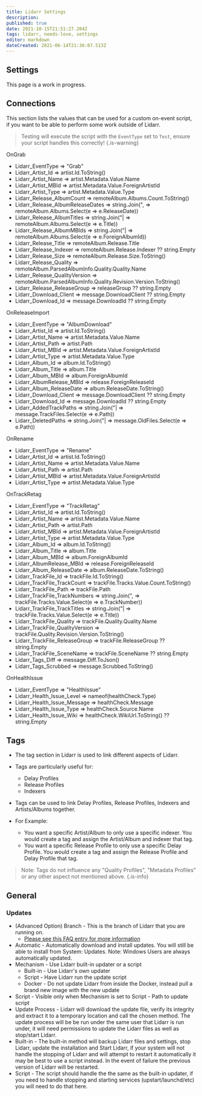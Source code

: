 ```yaml
---
title: Lidarr Settings
description: 
published: true
date: 2021-10-15T21:51:27.204Z
tags: lidarr, needs-love, settings
editor: markdown
dateCreated: 2021-06-14T21:36:07.513Z
---
```


## Settings

This page is a work in progress.

## Connections

This section lists the values that can be used for a custom on-event script, if you want to be able to perform some work outside of Lidarr.

> Testing will execute the script with the `EventType` set to `Test`, ensure your script handles this correctly!
{.is-warning}

OnGrab

- Lidarr_EventType => "Grab"
- Lidarr_Artist_Id => artist.Id.ToString()
- Lidarr_Artist_Name => artist.Metadata.Value.Name
- Lidarr_Artist_MBId => artist.Metadata.Value.ForeignArtistId
- Lidarr_Artist_Type => artist.Metadata.Value.Type
- Lidarr_Release_AlbumCount => remoteAlbum.Albums.Count.ToString()
- Lidarr_Release_AlbumReleaseDates => string.Join(", => remoteAlbum.Albums.Select(e => e.ReleaseDate))
- Lidarr_Release_AlbumTitles => string.Join("| => remoteAlbum.Albums.Select(e => e.Title))
- Lidarr_Release_AlbumMBIds => string.Join("| => remoteAlbum.Albums.Select(e => e.ForeignAlbumId))
- Lidarr_Release_Title => remoteAlbum.Release.Title
- Lidarr_Release_Indexer => remoteAlbum.Release.Indexer ?? string.Empty
- Lidarr_Release_Size => remoteAlbum.Release.Size.ToString()
- Lidarr_Release_Quality => remoteAlbum.ParsedAlbumInfo.Quality.Quality.Name
- Lidarr_Release_QualityVersion => remoteAlbum.ParsedAlbumInfo.Quality.Revision.Version.ToString()
- Lidarr_Release_ReleaseGroup => releaseGroup ?? string.Empty
- Lidarr_Download_Client => message.DownloadClient ?? string.Empty
- Lidarr_Download_Id => message.DownloadId ?? string.Empty

OnReleaseImport

- Lidarr_EventType => "AlbumDownload"
- Lidarr_Artist_Id => artist.Id.ToString()
- Lidarr_Artist_Name => artist.Metadata.Value.Name
- Lidarr_Artist_Path => artist.Path
- Lidarr_Artist_MBId => artist.Metadata.Value.ForeignArtistId
- Lidarr_Artist_Type => artist.Metadata.Value.Type
- Lidarr_Album_Id => album.Id.ToString()
- Lidarr_Album_Title => album.Title
- Lidarr_Album_MBId => album.ForeignAlbumId
- Lidarr_AlbumRelease_MBId => release.ForeignReleaseId
- Lidarr_Album_ReleaseDate => album.ReleaseDate.ToString()
- Lidarr_Download_Client => message.DownloadClient ?? string.Empty
- Lidarr_Download_Id => message.DownloadId ?? string.Empty
- Lidarr_AddedTrackPaths => string.Join("| => message.TrackFiles.Select(e => e.Path))
- Lidarr_DeletedPaths => string.Join("| => message.OldFiles.Select(e => e.Path))

OnRename

- Lidarr_EventType => "Rename"
- Lidarr_Artist_Id => artist.Id.ToString()
- Lidarr_Artist_Name => artist.Metadata.Value.Name
- Lidarr_Artist_Path => artist.Path
- Lidarr_Artist_MBId => artist.Metadata.Value.ForeignArtistId
- Lidarr_Artist_Type => artist.Metadata.Value.Type

OnTrackRetag

- Lidarr_EventType => "TrackRetag"
- Lidarr_Artist_Id => artist.Id.ToString()
- Lidarr_Artist_Name => artist.Metadata.Value.Name
- Lidarr_Artist_Path => artist.Path
- Lidarr_Artist_MBId => artist.Metadata.Value.ForeignArtistId
- Lidarr_Artist_Type => artist.Metadata.Value.Type
- Lidarr_Album_Id => album.Id.ToString()
- Lidarr_Album_Title => album.Title
- Lidarr_Album_MBId => album.ForeignAlbumId
- Lidarr_AlbumRelease_MBId => release.ForeignReleaseId
- Lidarr_Album_ReleaseDate => album.ReleaseDate.ToString()
- Lidarr_TrackFile_Id => trackFile.Id.ToString()
- Lidarr_TrackFile_TrackCount => trackFile.Tracks.Value.Count.ToString()
- Lidarr_TrackFile_Path => trackFile.Path
- Lidarr_TrackFile_TrackNumbers => string.Join(", => trackFile.Tracks.Value.Select(e => e.TrackNumber))
- Lidarr_TrackFile_TrackTitles => string.Join("| => trackFile.Tracks.Value.Select(e => e.Title))
- Lidarr_TrackFile_Quality => trackFile.Quality.Quality.Name
- Lidarr_TrackFile_QualityVersion => trackFile.Quality.Revision.Version.ToString()
- Lidarr_TrackFile_ReleaseGroup => trackFile.ReleaseGroup ?? string.Empty
- Lidarr_TrackFile_SceneName => trackFile.SceneName ?? string.Empty
- Lidarr_Tags_Diff => message.Diff.ToJson()
- Lidarr_Tags_Scrubbed => message.Scrubbed.ToString()

OnHealthIssue

- Lidarr_EventType => "HealthIssue"
- Lidarr_Health_Issue_Level => nameof(healthCheck.Type)
- Lidarr_Health_Issue_Message => healthCheck.Message
- Lidarr_Health_Issue_Type => healthCheck.Source.Name
- Lidarr_Health_Issue_Wiki => healthCheck.WikiUrl.ToString() ?? string.Empty

## Tags

- The tag section in Lidarr is used to link different aspects of Lidarr.
- Tags are particularly useful for:

  - Delay Profiles
  - Release Profiles
  - Indexers

- Tags can be used to link Delay Profiles, Release Profiles, Indexers and Artists/Albums together.
- For Example:
  - You want a specific Artist/Album to only use a specific indexer. You would create a tag and assign the Artist/Album and indexer that tag.
  - You want a specific Release Profile to only use a specific Delay Profile. You would create a tag and assign the Release Profile and Delay Profile that tag.
> Note: Tags do not influence any "Quality Profiles", "Metadata Profiles" or any other aspect not mentioned above.
{.is-info}


## General

### Updates

- (Advanced Option) Branch - This is the branch of Lidarr that you are running on.
  - [Please see this FAQ entry for more information](/lidarr/faq#how-do-i-update-lidarr)
- Automatic - Automatically download and install updates. You will still be able to install from System: Updates. Note: Windows Users are always automatically updated.
- Mechanism - Use Lidarr built-in updater or a script
  - Built-in - Use Lidarr's own updater
  - Script - Have Lidarr run the update script
  - Docker - Do not update Lidarr from inside the Docker, instead pull a brand new image with the new update
- Script - Visible only when Mechanism is set to Script - Path to update script
- Update Process - Lidarr will download the update file, verify its integrity and extract it to a temporary location and call the chosen method. The update process will be be run under the same user that Lidarr is run under, it will need permissions to update the Lidarr files as well as stop/start Lidarr.
- Built-in - The built-in method will backup Lidarr files and settings, stop Lidarr, update the installation and Start Lidarr, if your system will not handle the stopping of Lidarr and will attempt to restart it automatically it may be best to use a script instead. In the event of failure the previous version of Lidarr will be restarted.
- Script - The script should handle the the same as the built-in updater, if you need to handle stopping and starting services (upstart/launchd/etc) you will need to do that here.
